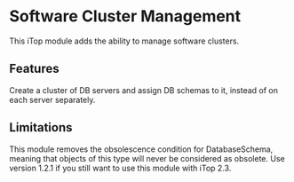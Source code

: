 Software Cluster Management
===========================

This iTop module adds the ability to manage software clusters.

## Features

Create a cluster of DB servers and assign DB schemas to it, instead of on each server separately.

## Limitations

This module removes the obsolescence condition for DatabaseSchema, meaning that objects of this type will never be considered as obsolete.
Use version 1.2.1 if you still want to use this module with iTop 2.3.
